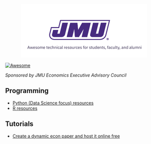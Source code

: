 <p align="center"><img width="80%" src="static/logo.png" /></p>

[![Awesome](https://awesome.re/badge-flat2.svg)](https://awesome.re)

*Sponsored by JMU Economics Executive Advisory Council*


## Programming
* [Python (Data Science focus) resources](https://github.com/krzjoa/awesome-python-data-science#readme)
* [R resources](https://github.com/qinwf/awesome-R)

## Tutorials
* [Create a dynamic econ paper and host it online free](https://github.com/jmueconomicsalumni/dynamic_paper)


